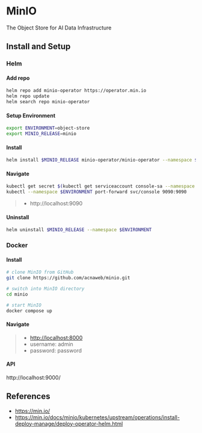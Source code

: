 # MinIO

The Object Store for AI Data Infrastructure

## Install and Setup

### Helm

#### Add repo

```sh
helm repo add minio-operator https://operator.min.io
helm repo update
helm search repo minio-operator
```

#### Setup Environment

```sh
export ENVIRONMENT=object-store
export MINIO_RELEASE=minio
```

#### Install

```sh
helm install $MINIO_RELEASE minio-operator/minio-operator --namespace $ENVIRONMENT --create-namespace --version 4.3.7
```

#### Navigate

```sh
kubectl get secret $(kubectl get serviceaccount console-sa --namespace $ENVIRONMENT  -o jsonpath="{.secrets[0].name}") --namespace $ENVIRONMENT  -o jsonpath="{.data.token}" | base64 --decode
kubectl --namespace $ENVIRONMENT port-forward svc/console 9090:9090
```

> - http://localhost:9090

#### Uninstall

```sh
helm uninstall $MINIO_RELEASE --namespace $ENVIRONMENT
```

### Docker

#### Install

```sh
# clone MinIO from GitHub
git clone https://github.com/acnaweb/minio.git

# switch into MinIO directory
cd minio

# start MinIO
docker compose up
```

#### Navigate

> - [http://localhost:8000](http://localhost:9001/)
> - username: admin
> - password: password

#### API

http://localhost:9000/

## References

- https://min.io/
- https://min.io/docs/minio/kubernetes/upstream/operations/install-deploy-manage/deploy-operator-helm.html




